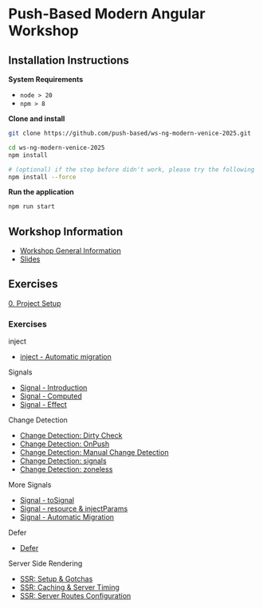 # Push-Based Modern Angular Workshop

## Installation Instructions

**System Requirements**

* `node > 20`
* `npm > 8`

**Clone and install**

```bash
git clone https://github.com/push-based/ws-ng-modern-venice-2025.git

cd ws-ng-modern-venice-2025
npm install

# (optional) if the step before didn't work, please try the following
npm install --force
```

**Run the application**

```bash
npm run start
```

## Workshop Information

* [Workshop General Information](https://docs.google.com/document/d/1BSH4x1vz-8wb12t0m60sTxSgvxxaaf2o79c-oNrkAgA/edit?tab=t.0)
* [Slides](https://drive.google.com/drive/folders/15EvC1Ei7i_q26B4aMJD4ciaU4LRYvKpO)

## Exercises

[0. Project Setup](./exercises/project%20setup.md)

### Exercises

inject
* [inject - Automatic migration](exercises/inject%20-%20automatic-migration.md)

Signals
* [Signal - Introduction](exercises/signal-introduction.md)
* [Signal - Computed](exercises/signal-computed.md)
* [Signal - Effect](exercises/signal-effect.md)

Change Detection
* [Change Detection: Dirty Check](./exercises/change-detection%20-%20Dirty%20Check.md)
* [Change Detection: OnPush](./exercises/change-detection%20-%20OnPush.md)
* [Change Detection: Manual Change Detection](./exercises/change-detection%20-%20manual%20cd.md)
* [Change Detection: signals](./exercises/change-detection%20-%20signals.md)
* [Change Detection: zoneless](./exercises/change-detection%20-%20zoneless.md)

More Signals
* [Signal - toSignal](exercises/signal-toSignal.md)
* [Signal - resource  & injectParams](exercises/signal-resource-injectParams.md)
* [Signal - Automatic Migration](exercises/signal-migration.md)

Defer
* [Defer](./exercises/defer.md)

Server Side Rendering
* [SSR: Setup & Gotchas](exercises/ssr%20-%20setup%20%26%20gotchas.md)
* [SSR: Caching & Server Timing](exercises/ssr-simple-caching-and-server-timing.md)
* [SSR: Server Routes Configuration](exercises/ssr-server-routes-config.md)
